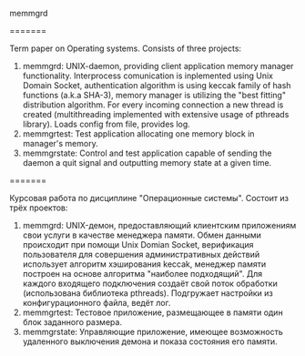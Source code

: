 memmgrd

=======

Term paper on Operating systems.
Consists of three projects:
1) memmgrd: UNIX-daemon, providing client application memory manager 
   functionality. Interprocess comunication is inplemented using
   Unix Domain Socket, authentication algorithm is using
   keccak family of hash functions (a.k.a SHA-3), memory manager is 
   utilizing the "best fitting" distribution algorithm. For every 
   incoming connection a new thread is created (multithreading
   implemented with extensive usage of pthreads library).
   Loads config from file, provides log.
2) memmgrtest: Test application allocating one memory block in
   manager's memory.
3) memmgrstate: Control and test application capable of sending
   the daemon a quit signal and outputting memory state at a given time.

=======

Курсовая работа по дисциплине "Операционные системы".
Состоит из трёх проектов:
1) memmgrd: UNIX-демон, предоставляющий клиентским приложениям свои
   услуги в качестве менеджера памяти. Обмен данными происходит
   при помощи Unix Domian Socket, верификация пользователя для
   совершения административных действий использует алгоритм 
   хэширования keccak, менеджер памяти построен на основе алгоритма
   "наиболее подходящий". Для каждого входящего подключения создаёт
   свой поток обработки (использована библиотека pthreads). Подгружает
   настройки из конфигурационного файла, ведёт лог.
2) memmgrtest: Тестовое приложение, размещающее в памяти один блок
   заданного размера.
3) memmgrstate: Управляющие приложение, имеющее возможность удаленного
   выключения демона и показа состояния его памяти.
